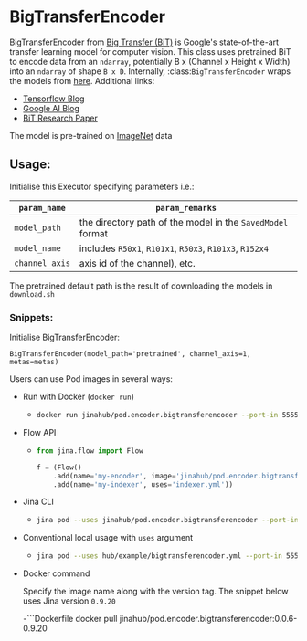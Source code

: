 # BigTransferEncoder

BigTransferEncoder from [Big Transfer (BiT)](https://github.com/google-research/big_transfer) is Google's state-of-the-art transfer learning model for computer vision. This class uses pretrained BiT to encode data from an `ndarray`, potentially B x (Channel x Height x Width) into an `ndarray` of shape `B x D`. Internally, :class:`BigTransferEncoder` wraps the models from [here](https://storage.googleapis.com/bit_models/).
Additional links:
- [Tensorflow Blog](https://blog.tensorflow.org/2020/05/bigtransfer-bit-state-of-art-transfer-learning-computer-vision.html)
- [Google AI Blog](https://ai.googleblog.com/2020/05/open-sourcing-bit-exploring-large-scale.html)
- [BiT Research Paper](https://arxiv.org/abs/1912.11370)

The model is pre-trained on [ImageNet](http://www.image-net.org/) data


## Usage:

Initialise this Executor specifying parameters i.e.:

| `param_name`  | `param_remarks` |
| ------------- | ------------- |
| `model_path`  | the directory path of the model in the `SavedModel` format  |
| `model_name`  | includes `R50x1`, `R101x1`, `R50x3`, `R101x3`, `R152x4`  |
| `channel_axis`| axis id of the channel), etc.  |

The pretrained default path is the result of downloading the models in `download.sh`

### Snippets:

Initialise BigTransferEncoder:

`BigTransferEncoder(model_path='pretrained', channel_axis=1, metas=metas)`

Users can use Pod images in several ways:

- Run with Docker (`docker run`)
  - ```bash
    docker run jinahub/pod.encoder.bigtransferencoder --port-in 55555 --port-out 55556
    ```
    
- Flow API
  - ```python
    from jina.flow import Flow

    f = (Flow()
        .add(name='my-encoder', image='jinahub/pod.encoder.bigtransferencoder', port_in=55555, port_out=55556)
        .add(name='my-indexer', uses='indexer.yml'))
    ```
    
- Jina CLI
  - ```bash
    jina pod --uses jinahub/pod.encoder.bigtransferencoder --port-in 55555 --port-out 55556
    ```
    
- Conventional local usage with `uses` argument
  - ```bash
    jina pod --uses hub/example/bigtransferencoder.yml --port-in 55555 --port-out 55556
    ```
    
- Docker command

  Specify the image name along with the version tag. The snippet below uses Jina version `0.9.20`
  
  -```Dockerfile
   docker pull jinahub/pod.encoder.bigtransferencoder:0.0.6-0.9.20
   ```
   
  
   
